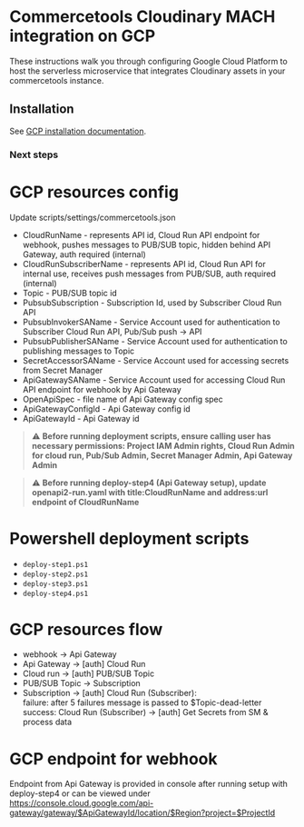 # Commercetools Cloudinary MACH integration on GCP

These instructions walk you through configuring Google Cloud Platform to host the serverless microservice that integrates Cloudinary assets in your commercetools instance.

## Installation
See [GCP installation documentation](https://cloudinary.com/documentation/commercetools_installation#gcp).

### Next steps

# GCP resources config

Update scripts/settings/commercetools.json
 - CloudRunName - represents API id, Cloud Run API endpoint for webhook, pushes messages to PUB/SUB topic, hidden behind API Gateway, auth required (internal)
 - CloudRunSubscriberName - represents API id, Cloud Run API for internal use, receives push messages from PUB/SUB, auth required (internal)
 - Topic - PUB/SUB topic id
 - PubsubSubscription - Subscription Id, used by Subscriber Cloud Run API
 - PubsubInvokerSAName - Service Account used for authentication to Subscriber Cloud Run API, Pub/Sub push -> API
 - PubsubPublisherSAName - Service Account used for authentication to publishing messages to Topic
 - SecretAccessorSAName - Service Account used for accessing secrets from Secret Manager
 - ApiGatewaySAName - Service Account used for accessing Cloud Run API endpoint for webhook by Api Gateway
 - OpenApiSpec - file name of Api Gateway config spec
 - ApiGatewayConfigId - Api Gateway config id
 - ApiGatewayId - Api Gateway id

 > :warning: **Before running deployment scripts, ensure calling user has necessary permissions: Project IAM Admin rights, Cloud Run Admin for cloud run, Pub/Sub Admin, Secret Manager Admin, Api Gateway Admin**

 > :warning: **Before running deploy-step4 (Api Gateway setup), update openapi2-run.yaml with title:CloudRunName and address:url endpoint of CloudRunName**

# Powershell deployment scripts

* `deploy-step1.ps1`
* `deploy-step2.ps1`
* `deploy-step3.ps1`
* `deploy-step4.ps1`

 # GCP resources flow

 - webhook -> Api Gateway
 - Api Gateway -> [auth] Cloud Run
 - Cloud run -> [auth] PUB/SUB Topic
 - PUB/SUB Topic -> Subscription
 - Subscription -> [auth] Cloud Run (Subscriber): \
    failure: after 5 failures message is passed to $Topic-dead-letter \
    success: Cloud Run (Subscriber) -> [auth] Get Secrets from SM & process data

 # GCP endpoint for webhook

 Endpoint from Api Gateway is provided in console after running setup with deploy-step4 or can be viewed under https://console.cloud.google.com/api-gateway/gateway/$ApiGatewayId/location/$Region?project=$ProjectId
